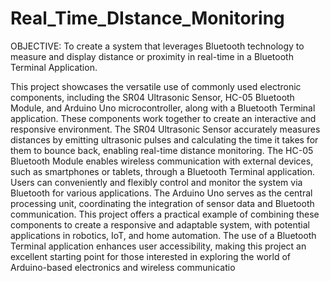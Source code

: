 # Real_Time_DIstance_Monitoring
OBJECTIVE:
To create a system that leverages Bluetooth technology to measure and display distance or proximity in real-time in a Bluetooth Terminal Application.

This project showcases the versatile use of commonly used electronic components, including the SR04 Ultrasonic Sensor, HC-05 Bluetooth Module, and Arduino Uno microcontroller, along with a Bluetooth Terminal application. These components work together to create an interactive and responsive environment. The SR04 Ultrasonic Sensor accurately measures distances by emitting ultrasonic pulses and calculating the time it takes for them to bounce back, enabling real-time distance monitoring. The HC-05 Bluetooth Module enables wireless communication with external devices, such as smartphones or tablets, through a Bluetooth Terminal application. Users can conveniently and flexibly control and monitor the system via Bluetooth for various applications. The Arduino Uno serves as the central processing unit, coordinating the integration of sensor data and Bluetooth communication. This project offers a practical example of combining these components to create a responsive and adaptable system, with potential applications in robotics, IoT, and home automation. The use of a Bluetooth Terminal application enhances user accessibility, making this project an excellent starting point for those interested in exploring the world of Arduino-based electronics and wireless communicatio
